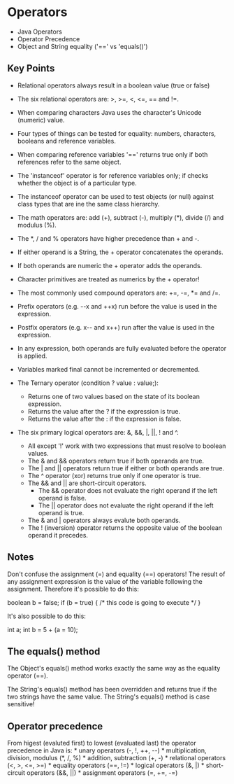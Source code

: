 # Operators

* Java Operators
* Operator Precedence
* Object and String equality ('==' vs 'equals()')

## Key Points

* Relational operators always result in a boolean value (true or false)
* The six relational operators are: >, >=, <, <=, == and !=.
* When comparing characters Java uses the character's Unicode (numeric) value.

* Four types of things can be tested for equality: numbers, characters, booleans and reference variables.
* When comparing reference variables '==' returns true only if both references refer to the same object.

* The 'instanceof' operator is for reference variables only; if checks whether the object is of a particular type.
* The instanceof operator can be used to test objects (or null) against class types that are ine the same class hierarchy.

* The math operators are: add (+), subtract (-), multiply (*), divide (/) and modulus (%).
* The *, / and % operators have higher precedence than + and -.
* If either operand is a String, the + operator concatenates the operands.
* If both operands are numeric the + operator adds the operands.
* Character primitives are treated as numerics by the + operator!

* The most commonly used compound operators are: +=, -=, *= and /=.

* Prefix operators (e.g. --x and ++x) run before the value is used in the expression.
* Postfix operators (e.g. x-- and x++) run after the value is used in the expression.
* In any expression, both operands are fully evaluated before the operator is applied.
* Variables marked final cannot be incremented or decremented.

* The Ternary operator (condition ? value : value;):
	* Returns one of two values based on the state of its boolean expression.
	* Returns the value after the ? if the expression is true.
	* Returns the value after the : if the expression is false.

* The six primary logical operators are: &, &&, |, ||, ! and ^.
	* All except '!' work with two expressions that must resolve to boolean values.
	* The & and && operators return true if both operands are true.
	* The | and || operators return true if either or both operands are true.
	* The ^ operator (xor) returns true only if one operator is true.
	* The && and || are short-circuit operators.
		* The && operator does not evaluate the right operand if the left operand is false.
		* The || operator does not evaluate the right operand if the left operand is true.
	* The & and | operators always evalute both operands.
	* The ! (inversion) operator returns the opposite value of the boolean operand it precedes.
	
## Notes

Don't confuse the assignment (=) and equality (==) operators!
The result of any assignment expression is the value of the variable following the assignment.
Therefore it's possible to do this:

boolean b = false;
if (b = true) {
	/* this code is going to execute */
}

It's also possible to do this:

int a; int b = 5 + (a = 10);

## The equals() method

The Object's equals() method works exactly the same way as the equality operator (==).

The String's equals() method has been overridden and returns true if the two strings have the same value.
The String's equals() method is case sensitive!

## Operator precedence

From higest (evaluted first) to lowest (evaluated last) the operator precedence in Java is:
	* unary operators (-, !, ++, --)
	* multiplication, division, modulus (*, /, %)
	* addition, subtraction (+, -)
	* relational operators (<, >, <=, >=)
	* equality operators (==, !=)
	* logical operators (&, |)
	* short-circuit operators (&&, ||)
	* assignment operators (=, +=, -=)


